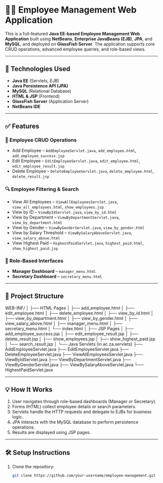 # 👨‍💼 Employee Management Web Application

This is a full-featured **Java EE-based Employee Management Web Application** built using **NetBeans**, **Enterprise JavaBeans (EJB)**, **JPA**, and **MySQL**, and deployed on **GlassFish Server**. The application supports core CRUD operations, advanced employee queries, and role-based views.

---

## 🚀 Technologies Used

- **Java EE** (Servlets, EJB)
- **Java Persistence API (JPA)**
- **MySQL** (Relational Database)
- **HTML & JSP** (Frontend)
- **GlassFish Server** (Application Server)
- **NetBeans IDE**

---

## ✅ Features

### 🧾 Employee CRUD Operations
- Add Employee – `AddEmployeeServlet.java`, `add_employee.html`, `add_employee_success.jsp`
- Edit Employee – `EditEmployeeServlet.java`, `edit_employee.html`, `edit_employee_result.jsp`
- Delete Employee – `DeleteEmployeeServlet.java`, `delete_employee.html`, `delete_result.jsp`

### 🔍 Employee Filtering & Search
- View All Employees – `ViewAllEmployeesServlet.java`, `view_all_employees.html`, `show_employees.jsp`
- View by ID – `ViewByIdServlet.java`, `view_by_id.html`
- View by Department – `ViewByDepartmentServlet.java`, `view_by_department.html`
- View by Gender – `ViewByGenderServlet.java`, `view_by_gender.html`
- View by Salary Threshold – `ViewBySalaryAboveServlet.java`, `view_salary_above.html`
- View Highest Paid – `HighestPaidServlet.java`, `highest_paid.html`, `show_highest_paid.jsp`

### 👤 Role-Based Interfaces
- **Manager Dashboard** – `manager_menu.html`
- **Secretary Dashboard** – `secretary_menu.html`

---

## 📁 Project Structure

WEB-INF/
│
├── HTML Pages
│ ├── add_employee.html
│ ├── edit_employee.html
│ ├── delete_employee.html
│ ├── view_by_id.html
│ ├── view_by_department.html
│ ├── view_by_gender.html
│ ├── view_salary_above.html
│ ├── manager_menu.html
│ ├── secretary_menu.html
│ └── index.html
│
├── JSP Pages
│ ├── add_employee_success.jsp
│ ├── edit_employee_result.jsp
│ ├── delete_result.jsp
│ ├── show_employees.jsp
│ ├── show_highest_paid.jsp
│ └── search_result.jsp
│
└── Java Servlets (in ac.za.servlets)
├── AddEmployeeServlet.java
├── EditEmployeeServlet.java
├── DeleteEmployeeServlet.java
├── ViewAllEmployeesServlet.java
├── ViewByIdServlet.java
├── ViewByDepartmentServlet.java
├── ViewByGenderServlet.java
├── ViewBySalaryAboveServlet.java
└── HighestPaidServlet.java


---

## 💡 How It Works

1. User navigates through role-based dashboards (Manager or Secretary).
2. Forms (HTML) collect employee details or search parameters.
3. Servlets handle the HTTP requests and delegate to EJBs for business logic.
4. JPA interacts with the MySQL database to perform persistence operations.
5. Results are displayed using JSP pages.

---

## 🛠️ Setup Instructions

1. Clone the repository:
   ```bash
   git clone https://github.com/your-username/employee-management.git
